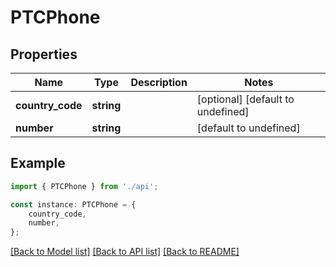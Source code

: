 # PTCPhone


## Properties

Name | Type | Description | Notes
------------ | ------------- | ------------- | -------------
**country_code** | **string** |  | [optional] [default to undefined]
**number** | **string** |  | [default to undefined]

## Example

```typescript
import { PTCPhone } from './api';

const instance: PTCPhone = {
    country_code,
    number,
};
```

[[Back to Model list]](../README.md#documentation-for-models) [[Back to API list]](../README.md#documentation-for-api-endpoints) [[Back to README]](../README.md)
